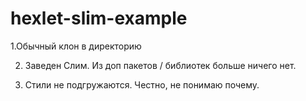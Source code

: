 # hexlet-slim-example

1.Обычный клон в директорию

2. Заведен Слим. Из доп пакетов / библиотек больше ничего нет.
   
3. Стили не подгружаются. Честно, не понимаю почему.